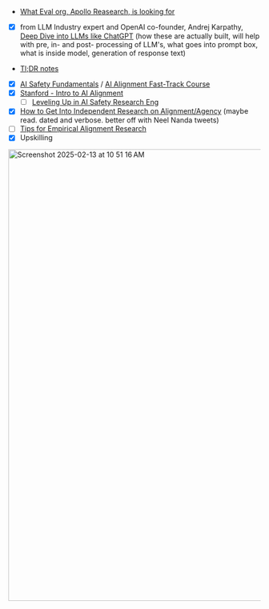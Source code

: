 * [What Eval org, Apollo Reasearch, is looking for](https://jobs.lever.co/apolloresearch/f66ef22f-f96a-42cb-ada9-fd48ce0d5fda)

* [x] from LLM Industry expert and OpenAI co-founder, Andrej Karpathy, [Deep Dive into LLMs like ChatGPT](https://www.youtube.com/watch?v=7xTGNNLPyMI) (how these are actually built, will help with pre, in- and post- processing of LLM's, what goes into prompt box, what is inside model, generation of response text)
 * [Tl;DR notes](https://anfalmushtaq.com/articles/deep-dive-into-llms-like-chatgpt-tldr)
* [x] [AI Safety Fundamentals](https://course.aisafetyfundamentals.com/alignment?session=1) / [AI Alignment Fast-Track Course](https://course.aisafetyfundamentals.com/alignment-fast-track?session=1)
* [x] [Stanford - Intro to AI Alignment](https://docs.google.com/document/d/1NX0DlZRzD3NP7tBeLjMh76w7-w2s8SxV3wj0P7EYpKY/edit?tab=t.0#heading=h.4p5dmkpp2yu9)
  * [ ] [Leveling Up in AI Safety Research Eng](https://docs.google.com/document/d/1b83_-eo9NEaKDKc9R3P5h5xkLImqMw8ADLmi__rkLo4/edit?tab=t.0#heading=h.fke682cxqkxr)  
* [x] [How to Get Into Independent Research on Alignment/Agency](https://www.lesswrong.com/posts/P3Yt66Wh5g7SbkKuT/how-to-get-into-independent-research-on-alignment-agency) (maybe read. dated and verbose. better off with Neel Nanda tweets)
* [ ] [Tips for Empirical Alignment Research](https://www.lesswrong.com/posts/dZFpEdKyb9Bf4xYn7/tips-for-empirical-alignment-research)
* [x] Upskilling

<img width="903" alt="Screenshot 2025-02-13 at 10 51 16 AM" src="https://github.com/user-attachments/assets/b94f3f5a-802d-4c61-9f45-f50a71282abb" />
